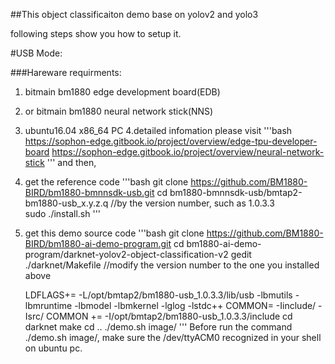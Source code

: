 ##This object classificaiton demo base on yolov2 and yolo3

following steps show you how to setup it.

#USB Mode:

###Hareware requirments:
1. bitmain bm1880 edge development board(EDB)
2. or bitmain bm1880 neural network stick(NNS)
3. ubuntu16.04 x86_64 PC
4.detailed infomation please visit 
'''bash
https://sophon-edge.gitbook.io/project/overview/edge-tpu-developer-board
https://sophon-edge.gitbook.io/project/overview/neural-network-stick
'''
and then,
1. get the reference code
'''bash
git clone https://github.com/BM1880-BIRD/bm1880-bmnnsdk-usb.git
cd bm1880-bmnnsdk-usb/bmtap2-bm1880-usb_x.y.z.q		//by the version number, such as 1.0.3.3	
sudo ./install.sh
'''

2. get this demo source code
'''bash
git clone https://github.com/BM1880-BIRD/bm1880-ai-demo-program.git
cd bm1880-ai-demo-program/darknet-yolov2-object-classification-v2
gedit ./darknet/Makefile	//modify the version number to the one you installed above

	LDFLAGS+= -L/opt/bmtap2/bm1880-usb_1.0.3.3/lib/usb -lbmutils -lbmruntime -lbmodel -lbmkernel -lglog -lstdc++
	COMMON= -Iinclude/ -Isrc/
	COMMON += -I/opt/bmtap2/bm1880-usb_1.0.3.3/include
cd darknet
make
cd ..
./demo.sh image/
'''
    Before run the command ./demo.sh image/, make sure the /dev/ttyACM0 recognized in your shell on ubuntu pc.

